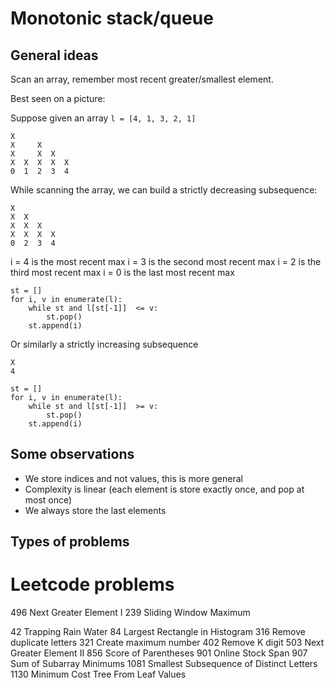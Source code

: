# Monotonic stack/queue

## General ideas

Scan an array, remember most recent greater/smallest element.

Best seen on a picture:

Suppose given an array `l = [4, 1, 3, 2, 1]`

```
X
X     X
X     X  X
X  X  X  X  X
0  1  2  3  4
```

While scanning the array, we can build a strictly decreasing subsequence:

```
X
X  X
X  X  X
X  X  X  X
0  2  3  4
```
i = 4 is the most recent max
i = 3 is the second most recent max
i = 2 is the third most recent max
i = 0 is the last most recent max

```
st = []
for i, v in enumerate(l):
    while st and l[st[-1]]  <= v:
        st.pop()
    st.append(i)
```

Or similarly a strictly increasing subsequence

```
X
4
```

```
st = []
for i, v in enumerate(l):
    while st and l[st[-1]]  >= v:
        st.pop()
    st.append(i)
```

## Some observations

* We store indices and not values, this is more general
* Complexity is linear (each element is store exactly once, and pop at most once)
* We always store the last elements

## Types of problems

# Leetcode problems

496 Next Greater Element I
239 Sliding Window Maximum

42 Trapping Rain Water
84 Largest Rectangle in Histogram
316 Remove duplicate letters
321 Create maximum number
402 Remove K digit
503 Next Greater Element II
856 Score of Parentheses
901 Online Stock Span
907 Sum of Subarray Minimums
1081 Smallest Subsequence of Distinct Letters
1130 Minimum Cost Tree From Leaf Values
